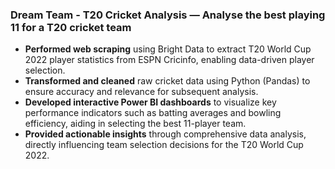### Dream Team - T20 Cricket Analysis — Analyse the best playing 11 for a T20 cricket team  

- **Performed web scraping** using Bright Data to extract T20 World Cup 2022 player statistics from ESPN Cricinfo, enabling data-driven player selection.
- **Transformed and cleaned** raw cricket data using Python (Pandas) to ensure accuracy and relevance for subsequent analysis.
- **Developed interactive Power BI dashboards** to visualize key performance indicators such as batting averages and bowling efficiency, aiding in selecting the best 11-player team.
- **Provided actionable insights** through comprehensive data analysis, directly influencing team selection decisions for the T20 World Cup 2022.
